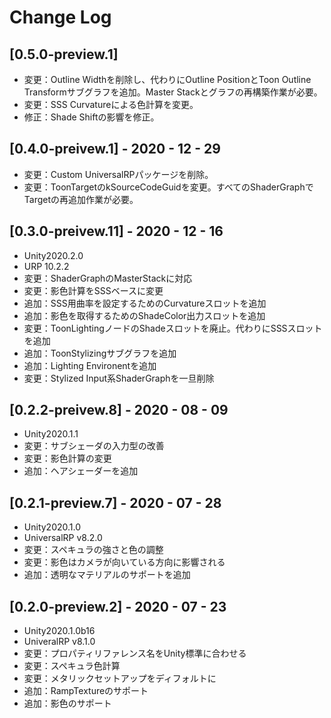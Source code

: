 # Change Log

## [0.5.0-preview.1]
- 変更：Outline Widthを削除し、代わりにOutline PositionとToon Outline Transformサブグラフを追加。Master Stackとグラフの再構築作業が必要。
- 変更：SSS Curvatureによる色計算を変更。
- 修正：Shade Shiftの影響を修正。

## [0.4.0-preivew.1] - 2020 - 12 - 29
- 変更：Custom UniversalRPパッケージを削除。
- 変更：ToonTargetのkSourceCodeGuidを変更。すべてのShaderGraphでTargetの再追加作業が必要。

## [0.3.0-preivew.11] - 2020 - 12 - 16
- Unity2020.2.0
- URP 10.2.2 
- 変更：ShaderGraphのMasterStackに対応
- 変更：影色計算をSSSベースに変更
- 追加：SSS用曲率を設定するためのCurvatureスロットを追加
- 追加：影色を取得するためのShadeColor出力スロットを追加
- 変更：ToonLightingノードのShadeスロットを廃止。代わりにSSSスロットを追加
- 追加：ToonStylizingサブグラフを追加
- 追加：Lighting Environentを追加
- 変更：Stylized Input系ShaderGraphを一旦削除

## [0.2.2-preivew.8] - 2020 - 08 - 09

- Unity2020.1.1
- 変更：サブシェーダの入力型の改善
- 変更：影色計算の変更
- 追加：ヘアシェーダーを追加

## [0.2.1-preview.7] - 2020 - 07 - 28

- Unity2020.1.0
- UniversalRP v8.2.0
- 変更：スペキュラの強さと色の調整
- 変更：影色はカメラが向いている方向に影響される
- 追加：透明なマテリアルのサポートを追加

## [0.2.0-preview.2] - 2020 - 07 - 23

- Unity2020.1.0b16
- UniveralRP v8.1.0
- 変更：プロパティリファレンス名をUnity標準に合わせる
- 変更：スペキュラ色計算
- 変更：メタリックセットアップをディフォルトに
- 追加：RampTextureのサポート
- 追加：影色のサポート